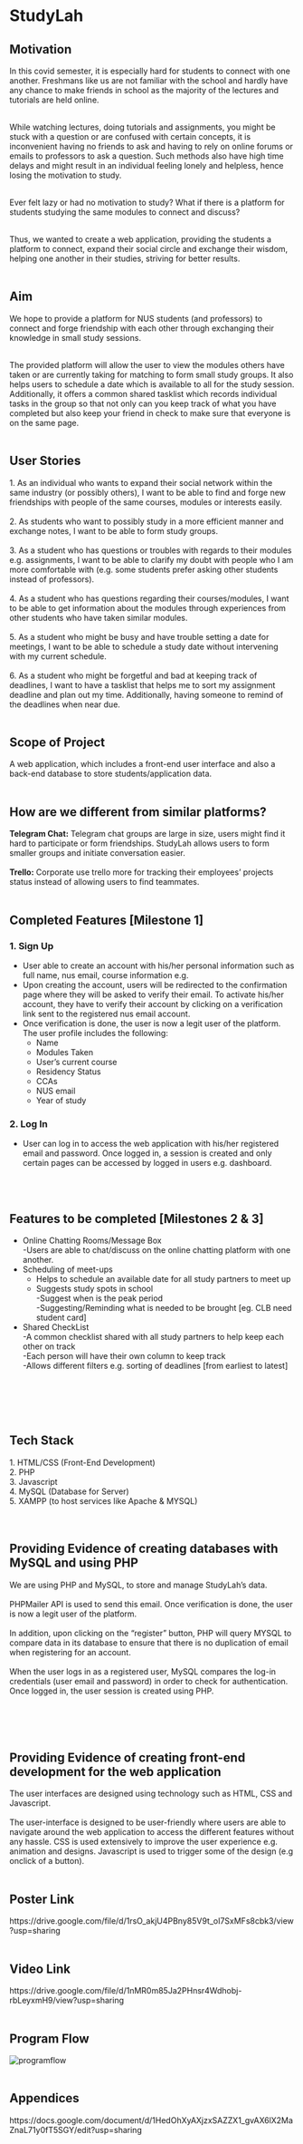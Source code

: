 <h1>StudyLah</h1>

<h2>Motivation</h2>
In this covid semester, it is especially hard for students to connect with one another. Freshmans like us are not familiar with the school and hardly have any chance to make friends in school as the majority of the lectures and tutorials are held online. <br><br>

While watching lectures, doing tutorials and assignments, you might be stuck with a question or are confused with certain concepts, it is inconvenient having no friends to ask and having to rely on online forums or emails to professors to ask a question. Such methods also have high time delays and might result in an individual feeling lonely and helpless, hence losing the motivation to study. <br><br>

Ever felt lazy or had no motivation to study? What if there is a platform for students studying the same modules to connect and discuss?<br><br>

Thus, we wanted to create a web application, providing the students a platform to connect, expand their social circle and exchange their wisdom, helping one another in their studies, striving for better results. 
<br><br>
<h2>Aim</h2>
We hope to provide a platform for NUS students (and professors) to connect and forge friendship with each other through exchanging their knowledge in small study sessions. <br><br>

The provided platform will allow the user to view the modules others have taken or are currently taking for matching to form small study groups. It also helps users to schedule a date which is available to all for the study session. Additionally, it offers a common shared tasklist which records individual tasks in the group so that not only can you keep track of what you have completed but also keep your friend in check to make sure that everyone is on the same page.
<br><br>
<h2>User Stories</h2>
1. As an individual who wants to expand their social network within the same industry (or possibly others), I want to be able to find and forge new friendships with people of the same courses, modules or interests easily.<br><br>
2. As students who want to possibly study in a more efficient manner and exchange notes, I want to be able to form study groups.<br><br>
3. As a student who has questions or troubles with regards to their modules e.g. assignments, I want to be able to clarify my doubt with people who I am more comfortable with (e.g. some students prefer asking other students instead of professors).<br><br>
4. As a student who has questions regarding their courses/modules, I want to be able to get information about the modules through experiences from other students who have taken similar modules.<br><br>
5. As a student who might be busy and have trouble setting a date for meetings, I want to be able to schedule a study date without intervening with my current schedule. <br><br>
6. As a student who might be forgetful and bad at keeping track of deadlines, I want to have a tasklist that helps me to sort my assignment deadline and plan out my time. Additionally, having someone to remind of the deadlines when near due.  
<br><br>
<h2>Scope of Project</h2>
A web application, which includes a front-end user interface and also a back-end database to store students/application data.
<br><br>
<h2>How are we different from similar platforms?</h2>
<b>Telegram Chat:</b> Telegram chat groups are large in size, users might find it hard to participate or form friendships. StudyLah allows users to form smaller groups and initiate conversation easier.<br><br>
<b>Trello:</b> Corporate use trello more for tracking their employees’ projects status instead of allowing users to find teammates.
<br><br>
<h2>Completed Features [Milestone 1]</h2>
<h3>1. Sign Up</h3> 
<ul>
  <li>User able to create an account with his/her personal information such as full name, nus email, course information e.g.</li>
  <li>Upon creating the account, users will be redirected to the confirmation page where they will be asked to verify their email. To activate his/her account, they have to verify their account by clicking on a verification link sent to the registered nus email account. </li>
  <li>Once verification is done, the user is now a legit user of the platform. The user profile includes the following:
<ul>
  <li>Name</li>
  <li>Modules Taken</li>
  <li>User’s current course</li>
  <li>Residency Status</li>
  <li>CCAs</li>
  <li>NUS email</li>
  <li>Year of study</li>
</ul>
  </li>
</ul>
<h3>2. Log In </h3>
<ul><li>User can log in to access the web application with his/her registered email and password. Once logged in, a session is created and only certain pages can be accessed by logged in users e.g. dashboard. </li></ul>
<br><br>
<h2>Features to be completed [Milestones 2 & 3]</h2>
<ul>
  <li>Online Chatting Rooms/Message Box<br>
  -Users are able to chat/discuss on the online chatting platform with one another.</li> 
<li>Scheduling of meet-ups
  <ul>
    <li>Helps to schedule an available date for all study partners to meet up </li>
<li>Suggests study spots in school <br>
-Suggest when is the peak period<br>
  -Suggesting/Reminding what is needed to be brought [eg. CLB need student card] </li></ul></li>
  <li>Shared CheckList</li>
-A common checklist shared with all study partners to help keep each other on track<br>
-Each person will have their own column to keep track<br>
-Allows different filters e.g. sorting of deadlines [from earliest to latest]
</ul>
<br><br><br><br>
<h2>Tech Stack</h2> 
1. HTML/CSS (Front-End Development) <br>
2. PHP<br>
3. Javascript<br> 
4. MySQL (Database for Server)<br>
5. XAMPP (to host services like Apache & MYSQL)<br>
<br><br>
<h2>Providing Evidence of creating databases with MySQL and using PHP</h2>
We are using PHP and MySQL, to store and manage StudyLah’s data. <br><br<
When the user registers for a new account, a verification email containing the user’s unique verification token is sent to their registered email and a new sign up ID is created in the database. <br><br>
PHPMailer API is used to send this email. Once verification is done, the user is now a legit user of the platform.<br><br>
In addition, upon clicking on the “register” button, PHP will query MYSQL to compare data in its database to ensure that there is no duplication of email when registering for an account.<br><br>
When the user logs in as a registered user, MySQL compares the log-in credentials (user email and password) in order to check for authentication. Once logged in, the user session is created using PHP.<br>
<br><br><br><br>
<h2>Providing Evidence of creating front-end development for the web application</h2>
The user interfaces are designed using technology such as HTML, CSS and Javascript. <br><br>
The user-interface is designed to be user-friendly where users are able to navigate around the web application to access the different features without any hassle. CSS is used extensively to improve the user experience e.g. animation and designs. Javascript is used to trigger some of the design (e.g onclick of a button). 
<br><br>
<h2>Poster Link</h2>
https://drive.google.com/file/d/1rsO_akjU4PBny85V9t_oI7SxMFs8cbk3/view?usp=sharing 
<br><br>
<h2>Video Link </h2>
https://drive.google.com/file/d/1nMR0m85Ja2PHnsr4Wdhobj-rbLeyxmH9/view?usp=sharing 
<br><br>
<h2>Program Flow</h2>
<img src="img/programflow.PNG" alt="programflow">
<br><br>

<h2>Appendices</h2> 
https://docs.google.com/document/d/1HedOhXyAXjzxSAZZX1_gvAX6lX2MaZnaL71y0fT5SGY/edit?usp=sharing
